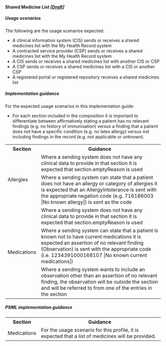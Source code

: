 #### Shared Medicine List *[[Draft](http://hl7.org/fhir/stu3/valueset-publication-status.html)]*

##### Usage scenarios 

The following are the usage scenarios expected:

* A clinical information system (CIS) sends or receives a shared medicines list with the My Health Record system
* A contracted service provider (CSP) sends or receives a shared medicines list with the My Health Record system
* A CIS sends or receives a shared medicines list with another CIS or CSP
* A CSP sends or receives a shared medicines list with a CIS or another CSP
* A registered portal or registered repository receives a shared medicines list


#####  Implementation guidance 

For the expected usage scenarios in this implementation guide:

* For each section included in the composition it is important to differentiate between affirmatively stating a patient has no relevant findings (e.g. no history of immunisation) versus a finding that a patient does not have a specific condition (e.g. no latex allergy) versus not including findings in the record (e.g. not applicable or unknown).

<table class="list" width="100%">
  <tr>
    <th>Section</th>
    <th>Guidance</th>
    </tr>
 <tr>
   <td rowspan="2">Allergies</td>
    <td>Where a sending system does not have any clinical data to provide in that section it is expected that section.emptyReason is used</td>
  </tr>
 <tr>
    <td>Where a sending system can state that a patient does not have an allergy or category of allergies it is expected that an AllergyIntolerance is sent with the appropriate negation code (e.g. 716186003 |No known allergy|) is sent as the code</td>
  </tr>
  
   <tr>
   <td rowspan="3">Medications</td>
    <td>Where a sending system does not have any clinical data to provide in that section it is expected that section.emptyReason is used</td>
  </tr>
 <tr>
    <td>Where a sending system can state that a patient is known not to have current medications it is expected an assertion of no relevant finding (Observation) is sent with the appropriate code (i.e. 1234391000168107 |No known current medications|)</td>
  </tr>
  <tr>
    <td>Where a sending system wants to include an observation other than an assertion of no relevant finding, the observation will be outside the section and will be referred to from one of the entries in the section</td>
  </tr>
</table>  

##### PSML implementation guidance

<table class="list" width="100%">
  <tr>
    <th>Section</th>
    <th>Guidance</th>
   </tr>
   <tr>
        <td>Medications</td>
        <td>For the usage scenario for this profile, it is expected that a list of medicines will be provided.</td>
    </tr>   
  </table>  
 
  
   
